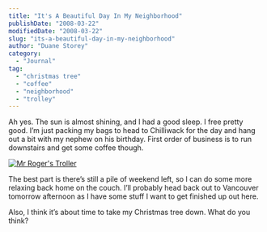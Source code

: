 ```yaml
---
title: "It's A Beautiful Day In My Neighborhood"
publishDate: "2008-03-22"
modifiedDate: "2008-03-22"
slug: "its-a-beautiful-day-in-my-neighborhood"
author: "Duane Storey"
category:
  - "Journal"
tag:
  - "christmas tree"
  - "coffee"
  - "neighborhood"
  - "trolley"
---
```


Ah yes. The sun is almost shining, and I had a good sleep. I free pretty good. I’m just packing my bags to head to Chilliwack for the day and hang out a bit with my nephew on his birthday. First order of business is to run downstairs and get some coffee though.

[![](http://www.migratorynerd.com/wp-content/uploads/2008/03/rogers_trolley.jpg "Mr Roger\'s Troller")](http://www.migratorynerd.com/wp-content/uploads/2008/03/rogers_trolley.jpg)

The best part is there’s still a pile of weekend left, so I can do some more relaxing back home on the couch. I’ll probably head back out to Vancouver tomorrow afternoon as I have some stuff I want to get finished up out here.

Also, I think it’s about time to take my Christmas tree down. What do you think?